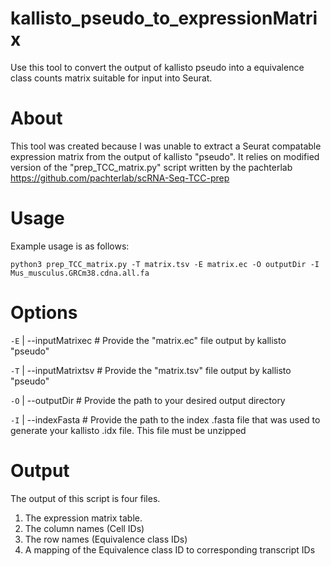 # kallisto_pseudo_to_expressionMatrix
Use this tool to convert the output of kallisto pseudo into a equivalence class counts matrix suitable for input into Seurat.

# About
This tool was created because I was unable to extract a Seurat compatable expression matrix from the output of kallisto "pseudo". It relies on modified version of the "prep_TCC_matrix.py" script written by the pachterlab https://github.com/pachterlab/scRNA-Seq-TCC-prep

# Usage
Example usage is as follows:

`python3 prep_TCC_matrix.py -T matrix.tsv -E matrix.ec -O outputDir -I Mus_musculus.GRCm38.cdna.all.fa`

# Options
`-E` | --inputMatrixec # Provide the "matrix.ec" file output by kallisto "pseudo" 

`-T` | --inputMatrixtsv # Provide the "matrix.tsv" file output by kallisto "pseudo"

`-O` | --outputDir # Provide the path to your desired output directory

`-I` | --indexFasta # Provide the path to the index .fasta file that was used to generate your kallisto .idx file.  This file must be unzipped

# Output
The output of this script is four files.

1. The expression matrix table. 
2. The column names (Cell IDs)
3. The row names (Equivalence class IDs)
4. A mapping of the Equivalence class ID to corresponding transcript IDs
